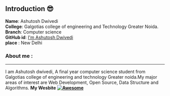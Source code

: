 ## Introduction :sunglasses:
**Name**:     Ashutosh Dwivedi
<br>
**College**: Galgotias college of engineering and Technology Greater Noida.
<br>
**Branch**: Computer science
<br>
**GitHub id**: [I'm Ashutosh Dwivedi](https://github.com/kindacoder)
<br>
**place** : New Delhi
### About me :
---
I am Ashutosh dwivedi, A final year computer science student from Galgotias college of engineering and
technology Greater noida.My major areas of interest are Web Development, Open Source, Data
Structure and Algorithms.
**My Wesbite**  **[![Awesome](https://awesome.re/badge.svg)](https://ashutoshdwivedi.in)**

